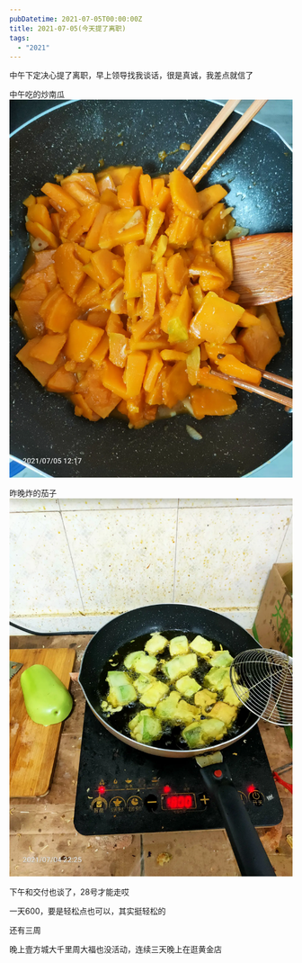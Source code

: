 ```yaml
---
pubDatetime: 2021-07-05T00:00:00Z
title: 2021-07-05(今天提了离职)
tags:
  - "2021"
---
```


中午下定决心提了离职，早上领导找我谈话，很是真诚，我差点就信了

中午吃的炒南瓜
![](../../img/6904315-cc5bcf40cca0f0fe.jpg)

昨晚炸的茄子![](../../img/6904315-b1090785b864e81f.jpg)

下午和交付也谈了，28号才能走哎


一天600，要是轻松点也可以，其实挺轻松的


还有三周

晚上壹方城大千里周大福也没活动，连续三天晚上在逛黄金店

